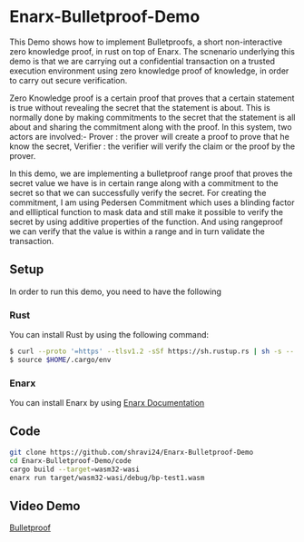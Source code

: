 # Enarx-Bulletproof-Demo

This Demo shows how to implement Bulletproofs, a short non-interactive zero knowledge proof, in rust on top of Enarx. The scnenario underlying this demo is that we are carrying out a confidential transaction on a trusted execution environment using zero knowledge proof of knowledge, in order to carry out secure verification.

Zero Knowledge proof is a certain proof that proves that a certain statement is true without revealing the secret that the statement is about. This is normally done by making commitments to the secret that the statement is all about and sharing the commitment along with the proof. In this system, two actors are involved:- Prover :  the prover will create a proof to prove that he know the secret, Verifier : the verifier will verify the claim or the proof by the prover.


In this demo, we are implementing a bulletproof range proof that proves the secret value we have is in certain range along with a commitment to the secret so that we can successfully verify the secret. For creating the commitment, I am using Pedersen Commitment which uses a blinding factor and ellliptical function to mask data and still make it possible to verify the secret by using additive properties of the function. And using rangeproof we can verify that the value is within a range and in turn validate the transaction.

## Setup

In order to run this demo, you need to have the following 

### Rust

You can install Rust by using the following command:

```bash
$ curl --proto '=https' --tlsv1.2 -sSf https://sh.rustup.rs | sh -s -- -y
$ source $HOME/.cargo/env

```

### Enarx

You can install Enarx by using [Enarx Documentation](https://enarx.dev/docs/Installation/Enarx)


## Code

```bash
git clone https://github.com/shravi24/Enarx-Bulletproof-Demo
cd Enarx-Bulletproof-Demo/code
cargo build --target=wasm32-wasi
enarx run target/wasm32-wasi/debug/bp-test1.wasm

```
## Video Demo
[Bulletproof](https://youtu.be/9GEZ1pnGN0I?t=943)
